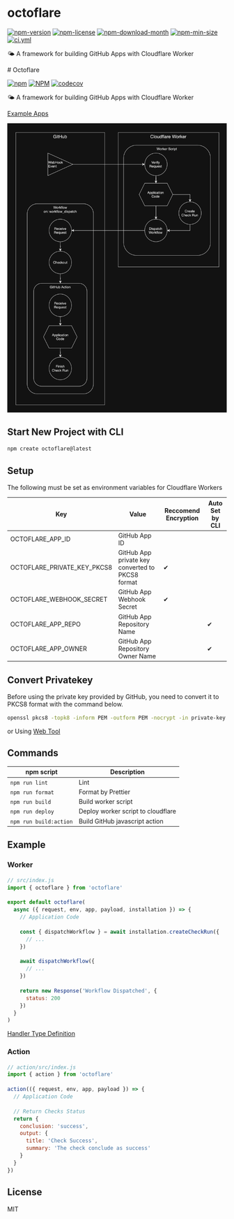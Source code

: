<!----- BEGIN GHOST DOCS HEADER ----->

# octoflare

<!----- BEGIN GHOST DOCS BADGES -----><a href="https://npmjs.com/package/octoflare"><img src="https://img.shields.io/npm/v/octoflare" alt="npm-version" /></a> <a href="https://npmjs.com/package/octoflare"><img src="https://img.shields.io/npm/l/octoflare" alt="npm-license" /></a> <a href="https://npmjs.com/package/octoflare"><img src="https://img.shields.io/npm/dm/octoflare" alt="npm-download-month" /></a> <a href="https://npmjs.com/package/octoflare"><img src="https://img.shields.io/bundlephobia/min/octoflare" alt="npm-min-size" /></a> <a href="https://github.com/jill64/octoflare/actions/workflows/ci.yml"><img src="https://github.com/jill64/octoflare/actions/workflows/ci.yml/badge.svg" alt="ci.yml" /></a><!----- END GHOST DOCS BADGES ----->

🌤️ A framework for building GitHub Apps with Cloudflare Worker

<!----- END GHOST DOCS HEADER -----># Octoflare

[![npm](https://img.shields.io/npm/v/octoflare)](https://npmjs.com/package/octoflare)
[![NPM](https://img.shields.io/npm/l/octoflare)](https://npmjs.com/package/octoflare)
[![codecov](https://codecov.io/gh/jill64/octoflare/graph/badge.svg?token=YdW8cyFzVc)](https://codecov.io/gh/jill64/octoflare)

🌤️ A framework for building GitHub Apps with Cloudflare Worker

[Example Apps](https://github.com/jill64?tab=repositories&q=github-app&type=&language=&sort=stargazers)

![workflow](./docs/workflow.png)

## Start New Project with CLI

```sh
npm create octoflare@latest
```

## Setup

The following must be set as environment variables for Cloudflare Workers

| Key                         | Value                                            | Reccomend Encryption | Auto Set by CLI |
| --------------------------- | ------------------------------------------------ | -------------------- | --------------- |
| OCTOFLARE_APP_ID            | GitHub App ID                                    |                      |                 |
| OCTOFLARE_PRIVATE_KEY_PKCS8 | GitHub App private key converted to PKCS8 format | ✔︎                  |                 |
| OCTOFLARE_WEBHOOK_SECRET    | GitHub App Webhook Secret                        | ✔︎                  |                 |
| OCTOFLARE_APP_REPO          | GitHub App Repository Name                       |                      | ✔︎             |
| OCTOFLARE_APP_OWNER         | GitHub App Repository Owner Name                 |                      | ✔︎             |

## Convert Privatekey

Before using the private key provided by GitHub, you need to convert it to PKCS8 format with the command below.

```sh
openssl pkcs8 -topk8 -inform PEM -outform PEM -nocrypt -in private-key.pem -out private-key-pkcs8.key
```

or Using [Web Tool](https://decoder.link/rsa_converter)

## Commands

| npm script             | Description                        |
| ---------------------- | ---------------------------------- |
| `npm run lint`         | Lint                               |
| `npm run format`       | Format by Prettier                 |
| `npm run build`        | Build worker script                |
| `npm run deploy`       | Deploy worker script to cloudflare |
| `npm run build:action` | Build GitHub javascript action     |

## Example

### Worker

```js
// src/index.js
import { octoflare } from 'octoflare'

export default octoflare(
  async ({ request, env, app, payload, installation }) => {
    // Application Code

    const { dispatchWorkflow } = await installation.createCheckRun({
      // ...
    })

    await dispatchWorkflow({
      // ...
    })

    return new Response('Workflow Dispatched', {
      status: 200
    })
  }
)
```

[Handler Type Definition](./src/types/OctoflareHandler.ts)

### Action

```js
// action/src/index.js
import { action } from 'octoflare'

action(({ request, env, app, payload }) => {
  // Application Code

  // Return Checks Status
  return {
    conclusion: 'success',
    output: {
      title: 'Check Success',
      summary: 'The check conclude as success'
    }
  }
})
```
<!----- BEGIN GHOST DOCS FOOTER ----->

## License

MIT

<!----- END GHOST DOCS FOOTER ----->